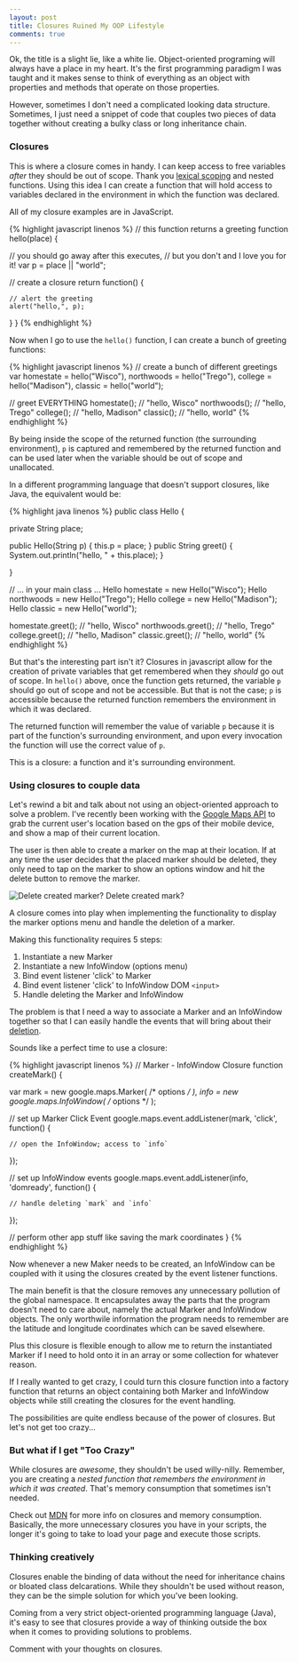 ```yaml
---
layout: post
title: Closures Ruined My OOP Lifestyle
comments: true
---
```


Ok, the title is a slight lie, like a white lie. Object-oriented programing will always have a place in my heart. It's the first programming paradigm I was taught and it makes sense to think of everything as an object with properties and methods that operate on those properties.

However, sometimes I don't need a complicated looking data structure. Sometimes, I just need a snippet of code that couples two pieces of data together without creating a bulky class or long inheritance chain.

### Closures

This is where a closure comes in handy. I can keep access to free variables *after* they should be out of scope. Thank you [lexical scoping](http://en.wikipedia.org/wiki/Scope_%28computer_science%29#Lexical_scope_vs._dynamic_scope) and nested functions. Using this idea I can create a function that will hold access to variables declared in the environment in which the function was declared.

All of my closure examples are in JavaScript.

{% highlight javascript linenos %}
// this function returns a greeting
function hello(place) {

  // you should go away after this executes,
  // but you don't and I love you for it!
  var p = place || "world";

  // create a closure
  return function() {

    // alert the greeting
    alert("hello,", p);
  }
}
{% endhighlight %}

Now when I go to use the `hello()` function, I can create a bunch of greeting functions:

{% highlight javascript linenos %}
// create a bunch of different greetings
var homestate  = hello("Wisco"),
    northwoods = hello("Trego"),
    college    = hello("Madison"),
    classic    = hello("world");

// greet EVERYTHING
homestate();  // "hello, Wisco"
northwoods(); // "hello, Trego"
college();    // "hello, Madison"
classic();    // "hello, world"
{% endhighlight %}

By being inside the scope of the returned function (the surrounding environment), `p` is captured and remembered by the returned function and can be used later when the variable should be out of scope and unallocated.

In a different programming language that doesn't support closures, like Java, the equivalent would be:

{% highlight java linenos %}
public class Hello {
  
  private String place;

  public Hello(String p) { this.p = place; }
  public String greet()  { System.out.println("hello, " + this.place); }

}

// ... in your main class ... 
Hello homestate  = new Hello("Wisco");
Hello northwoods = new Hello("Trego");
Hello college    = new Hello("Madison");
Hello classic    = new Hello("world");

homestate.greet();  // "hello, Wisco"
northwoods.greet(); // "hello, Trego"
college.greet();    // "hello, Madison"
classic.greet();    // "hello, world"
{% endhighlight %}

But that's the interesting part isn't it? Closures in javascript allow for the creation of private variables that get remembered when they *should* go out of scope. In `hello()` above, once the function gets returned, the variable `p` should go out of scope and not be accessible. But that is not the case; `p` is accessible because the returned function remembers the environment in which it was declared.

The returned function will remember the value of variable `p` because it is part of the function's surrounding environment, and upon every invocation the function will use the correct value of `p`.

This is a closure: a function and it's surrounding environment.

### Using closures to couple data

Let's rewind a bit and talk about not using an object-oriented approach to solve a problem. I've recently been working with the [Google Maps API](https://developers.google.com/maps/documentation/javascript/tutorial) to grab the current user's location based on the gps of their mobile device, and show a map of their current location.

The user is then able to create a marker on the map at their location. If at any time the user decides that the placed marker should be deleted, they only need to tap on the marker to show an options window and hit the delete button to remove the marker.

![Delete created marker?]({{site.baseurl}}/assets/delete_selected-original.png)
<span class="img-description">Delete created mark?</span>

A closure comes into play when implementing the functionality to display the marker options menu and handle the deletion of a marker.

Making this functionality requires 5 steps:

1. Instantiate a new Marker
2. Instantiate a new InfoWindow (options menu)
3. Bind event listener 'click' to Marker
4. Bind event listener 'click' to InfoWindow DOM `<input>`
5. Handle deleting the Marker and InfoWindow

The problem is that I need a way to associate a Marker and an InfoWindow together so that I can easily handle the events that will bring about their [deletion](http://youtu.be/qnDFvQRfGxw).

Sounds like a perfect time to use a closure:

{% highlight javascript linenos %}
// Marker - InfoWindow Closure
function createMark() {

  var mark = new google.maps.Marker( /* options */ ),
      info = new google.maps.InfoWindow( /* options */ );

  // set up Marker Click Event
  google.maps.event.addListener(mark, 'click', function() {

    // open the InfoWindow; access to `info`

  });

  // set up InfoWindow events
  google.maps.event.addListener(info, 'domready', function() {

    // handle deleting `mark` and `info`

  });

  // perform other app stuff like saving the mark coordinates
}
{% endhighlight %}

Now whenever a new Maker needs to be created, an InfoWindow can be coupled with it using the closures created by the event listener functions.

The main benefit is that the closure removes any unnecessary pollution of the global namespace. It encapsulates away the parts that the program doesn't need to care about, namely the actual Marker and InfoWindow objects. The only worthwile information the program needs to remember are the latitude and longitude coordinates which can be saved elsewhere.

Plus this closure is flexible enough to allow me to return the instantiated Marker if I need to hold onto it in an array or some collection for whatever reason. 

If I really wanted to get crazy, I could turn this closure function into a factory function that returns an object containing both Marker and InfoWindow objects while still creating the closures for the event handling. 

The possibilities are quite endless because of the power of closures. But let's not get too crazy...

### But what if I get "Too Crazy"

While closures are *awesome*, they shouldn't be used willy-nilly. Remember, you are creating a *nested function that remembers the environment in which it was created*. That's memory consumption that sometimes isn't needed.

Check out [MDN](https://developer.mozilla.org/en-US/docs/Web/JavaScript/Guide/Closures#Performance_considerations) for more info on closures and memory consumption. Basically, the more unnecessary closures you have in your scripts, the longer it's going to take to load your page and execute those scripts.

### Thinking creatively 

Closures enable the binding of data without the need for inheritance chains or bloated class delcarations. While they shouldn't be used without reason, they can be the simple solution for which you've been looking.

Coming from a very strict object-oriented programming language (Java), it's easy to see that closures provide a way of thinking outside the box when it comes to providing solutions to problems.

Comment with your thoughts on closures.

